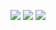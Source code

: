 ![](https://ph-files.imgix.net/caf5608a-67ec-4f9f-acb5-db0052c33bed?auto=format) ![](https://ph-files.imgix.net/caf5608a-67ec-4f9f-acb5-db0052c33bed?auto=format) ![](https://ph-files.imgix.net/caf5608a-67ec-4f9f-acb5-db0052c33bed?auto=format)
